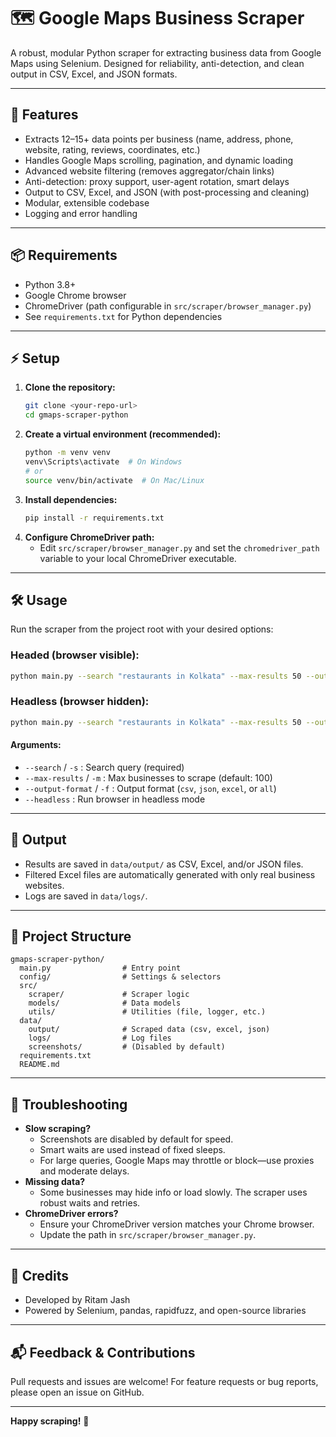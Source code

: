 # 🗺️ Google Maps Business Scraper

A robust, modular Python scraper for extracting business data from Google Maps using Selenium. Designed for reliability, anti-detection, and clean output in CSV, Excel, and JSON formats.

---

## 🚀 Features
- Extracts 12–15+ data points per business (name, address, phone, website, rating, reviews, coordinates, etc.)
- Handles Google Maps scrolling, pagination, and dynamic loading
- Advanced website filtering (removes aggregator/chain links)
- Anti-detection: proxy support, user-agent rotation, smart delays
- Output to CSV, Excel, and JSON (with post-processing and cleaning)
- Modular, extensible codebase
- Logging and error handling

---

## 📦 Requirements
- Python 3.8+
- Google Chrome browser
- ChromeDriver (path configurable in `src/scraper/browser_manager.py`)
- See `requirements.txt` for Python dependencies

---

## ⚡ Setup
1. **Clone the repository:**
   ```bash
   git clone <your-repo-url>
   cd gmaps-scraper-python
   ```
2. **Create a virtual environment (recommended):**
   ```bash
   python -m venv venv
   venv\Scripts\activate  # On Windows
   # or
   source venv/bin/activate  # On Mac/Linux
   ```
3. **Install dependencies:**
   ```bash
   pip install -r requirements.txt
   ```
4. **Configure ChromeDriver path:**
   - Edit `src/scraper/browser_manager.py` and set the `chromedriver_path` variable to your local ChromeDriver executable.

---

## 🛠️ Usage
Run the scraper from the project root with your desired options:

### **Headed (browser visible):**
```bash
python main.py --search "restaurants in Kolkata" --max-results 50 --output-format csv
```

### **Headless (browser hidden):**
```bash
python main.py --search "restaurants in Kolkata" --max-results 50 --output-format csv --headless
```

#### **Arguments:**
- `--search` / `-s` : Search query (required)
- `--max-results` / `-m` : Max businesses to scrape (default: 100)
- `--output-format` / `-f` : Output format (`csv`, `json`, `excel`, or `all`)
- `--headless` : Run browser in headless mode

---

## 📂 Output
- Results are saved in `data/output/` as CSV, Excel, and/or JSON files.
- Filtered Excel files are automatically generated with only real business websites.
- Logs are saved in `data/logs/`.

---

## 🧩 Project Structure
```
gmaps-scraper-python/
  main.py                # Entry point
  config/                # Settings & selectors
  src/
    scraper/             # Scraper logic
    models/              # Data models
    utils/               # Utilities (file, logger, etc.)
  data/
    output/              # Scraped data (csv, excel, json)
    logs/                # Log files
    screenshots/         # (Disabled by default)
  requirements.txt
  README.md
```

---

## 📝 Troubleshooting
- **Slow scraping?**
  - Screenshots are disabled by default for speed.
  - Smart waits are used instead of fixed sleeps.
  - For large queries, Google Maps may throttle or block—use proxies and moderate delays.
- **Missing data?**
  - Some businesses may hide info or load slowly. The scraper uses robust waits and retries.
- **ChromeDriver errors?**
  - Ensure your ChromeDriver version matches your Chrome browser.
  - Update the path in `src/scraper/browser_manager.py`.

---

## 🙏 Credits
- Developed by Ritam Jash
- Powered by Selenium, pandas, rapidfuzz, and open-source libraries

---

## 📬 Feedback & Contributions
Pull requests and issues are welcome! For feature requests or bug reports, please open an issue on GitHub.

---

**Happy scraping!** 🥳 